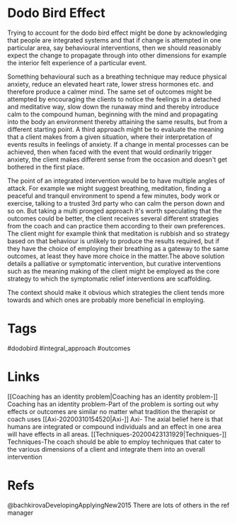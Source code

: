 # Dodo Bird Effect
Trying to account for the dodo bird effect might be done by acknowledging that people are integrated systems and that if change is attempted in one particular area, say behavioural interventions, then we should reasonably expect the change to propagate through into other dimensions for example the interior felt experience of a particular event. 

Something behavioural such as a breathing technique may reduce physical anxiety, reduce an elevated heart rate, lower stress hormones etc. and therefore produce a calmer mind. The same set of outcomes might be attempted by encouraging the clients to notice the feelings in a detached and meditative way, slow down the runaway mind and thereby introduce calm to the compound human, beginning with the mind and propagating into the body an environment thereby attaining the same results, but from a different starting point. A third approach might be to evaluate the meaning that a client makes from a given situation, where their interpretation of events results in feelings of anxiety. If a change in mental processes can be achieved, then when faced with the event that would ordinarily trigger anxiety, the client makes different sense from the occasion and doesn't get bothered in the first place. 

The point of an integrated intervention would be to have multiple angles of attack. For example we might suggest breathing, meditation, finding a peaceful and tranquil environment to spend a few minutes, body work or exercise, talking to a trusted 3rd party who can calm the person down and so on. But taking a multi pronged approach it's worth speculating that the outcomes could be better, the client receives several different strategies from the coach and can practice them according to their own preferences. The client might for example think that meditation is rubbish and so strategy based on that behaviour is unlikely to produce the results required, but if they have the choice of employing their breathing as a gateway to the same outcomes, at least they have more choice in the matter.The above solution details a palliative or symptomatic intervention, but curative interventions such as the meaning making of the client might be employed as the core strategy to which the symptomatic relief interventions are scaffolding.

The context should make it obvious which strategies the client tends more towards and which ones are probably more beneficial in employing.




# Tags
#dodobird #integral_approach #outcomes 

# Links
[[Coaching has an identity problem|Coaching has an identity problem-]] Coaching has an identity problem-Part of the problem is sorting out why effects or outcomes are similar no matter what tradition the therapist or coach uses
[[Axi-20200310154520|Axi-]] Axi- The axial belief here is that humans are integrated or compound individuals and an effect in one area will have effects in all areas.
[[Techniques-20200423131929|Techniques-]] Techniques-The coach should be able to employ techniques that cater to the various dimensions of a client and integrate them into an overall intervention


# Refs
@bachkirovaDevelopingApplyingNew2015
There are lots of others in the ref manager